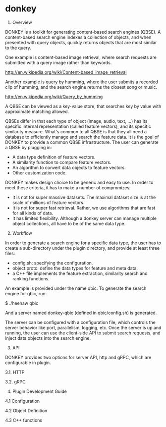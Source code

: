# donkey

1. Overview

DONKEY is a toolkit for generating content-based search engines (QBSE).
A content-based search engine indexes a collection of objects, and when presented
with query objects, quickly returns objects that are most similar to the query.

One example is content-based image retrieval, where search requests are submitted with
a query image rather than keywords.

http://en.wikipedia.org/wiki/Content-based_image_retrieval

Another example is query by humming, where the user submits a recorded clip of
humming, and the search engine returns the closest song or music.

http://en.wikipedia.org/wiki/Query_by_humming

A QBSE can be viewed as a key-value store, that searches key by value with approximate
matching allowed.

QBSEs differ in that each type of object (image, audio, text, ...) has its specific
internal representation (called feature vectors), and its specific similarity measure.
What's common to all QBSE is that they all need a database to efficiently manage and
search the feature data.  It is the goal of DONKEY to provide a common QBSE
infrastructure.  The user can generate a QBSE by plugging in:

- A data type definition of feature vectors.
- A similarity function to compare feature vectors.
- An algorithm to convert data objects to feature vectors.
- Other customization code.

DONKEY makes design choice to be generic and easy to use. In order to
meet these criteria, it has to make a number of compromizes:

- It is not for super massive datasets.  The maximal dataset size is at the scale of
millions of feature vectors.
- It is not for super fast retrieval.  Rather, we use algorithms that are fast for
all kinds of data.
- It has limited flexibility.  Although a donkey server can manage multiple object
collections, all have to be of the same data type.



2. Workflow

In order to generate a search engine for a specific data type, the user has to create a
sub-directory under the plugin directory, and provide at least three files:
- config.sh: specifying the configuration.
- object.proto: define the data types for feature and meta data.
- a C++ file implements the feature extraction, similarity search and ranking
functions.

An example is provided under the name qbic.  To generate the search engine for qbic,
run:

$ ./heehaw qbic

And a server named donkey-qbic (defined in qbic/config.sh) is generated.

The server can be configured with a configuration file, which controls the server behavior
like port, parallelism, logging, etc.  Once the server is up and running, the user can
use the client-side API to submit search requests, and inject data objects into the
search engine.


3. API

DONKEY provides two options for server API, http and gRPC, which are configurable in plugin.

3.1. HTTP

3.2. gRPC



4. Plugin Development Guide

4.1 Configuration

4.2 Object Definition

4.3 C++ functions



